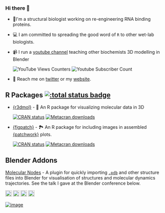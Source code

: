 ### Hi there 👋

- 🔬I'm a structural biologist working on re-engineering RNA binding proteins.
- 💻 I am committed to spreading the good word of `R` to other wet-lab biologists.
- 📹 I run a [youtube channel](https://youtube.com/c/bradyjohnston) teaching other biochemists 3D modelling in Blender

     ![YouTube Views Counters](https://img.shields.io/endpoint?color=%23ff5050&label=Views&style=flat&url=https%3A%2F%2Fyoutube-channel-badge-bradyajohnston.vercel.app%2Fapi%2Fviews) ![Youtube Subscriber Count](https://img.shields.io/endpoint?color=%23ff5050&label=Subscribers&flat&url=https%3A%2F%2Fyoutube-channel-badge-bradyajohnston.vercel.app%2Fapi%2Fsubscriber)
- 🐤 Reach me on [twitter](https://twitter.com/bradyajohnston) or my [website](https://bradyajohnston.github.io).

## R Packages [![:total status badge](https://bradyajohnston.r-universe.dev/badges/:total)](https://bradyajohnston.r-universe.dev)

 - [{r3dmol}](https://github.com/swsoyee/r3dmol) - 🧬  An R package for visualizing molecular data in 3D
 
    [![CRAN
status](https://www.r-pkg.org/badges/version/r3dmol)](https://CRAN.R-project.org/package=r3dmol) 
[![Metacran downloads](https://cranlogs.r-pkg.org/badges/grand-total/r3dmol)](https://cran.r-project.org/package=r3dmol)

- [{figpatch}](https://github.com/bradyajohnston/figpatch) - 🏞  An R package for including images in assembled [{patchwork}](https://github.com/thomasp85/patchwork/) plots.

     [![CRAN status](https://www.r-pkg.org/badges/version/figpatch)](https://CRAN.R-project.org/package=figpatch)
     [![Metacran downloads](https://cranlogs.r-pkg.org/badges/grand-total/figpatch)](https://cran.r-project.org/package=figpatch)

## Blender Addons
[Molecular Nodes](https://github.com/BradyAJohnston/MolecularNodes) - A plugin for quickly importing [`.pdb`](https://www.rcsb.org/) and other structure files into Blender for visualisation of structures and molecular dynamics trajectories. See the talk I gave at the Blender conference below.

<a href="https://www.github.com/bradyajohnston/MolecularNodes/releases"><img src="https://img.shields.io/github/v/release/bradyajohnston/molecularnodes" alt="Badge displaying license, which is MIT." style="height:20px"/></a> <a href="https://www.github.com/bradyajohnston/MolecularNodes/releases"><img src="https://img.shields.io/github/downloads/BradyAJohnston/MolecularNodes/total.svg" alt="Repo total downloads count." style="height:20px"/></a> <a href="https://www.buymeacoffee.com/bradyajohnston"><img src="https://img.shields.io/github/license/bradyajohnston/molecularnodes" alt="Badge displaying license, which is MIT." style="height:20px"/></a> <a href="https://www.buymeacoffee.com/bradyajohnston"><img src="https://img.shields.io/github/stars/bradyajohnston/molecularnodes?style=social" alt="Badge displaying count of GitHub stars." style="height:20px"/></a>

[![image](https://user-images.githubusercontent.com/36021261/211250173-3aacdac2-d78a-4d42-96a0-032ff0f5657f.png)](https://www.youtube.com/watch?v=adhTmwYwOiA&t=1s)


